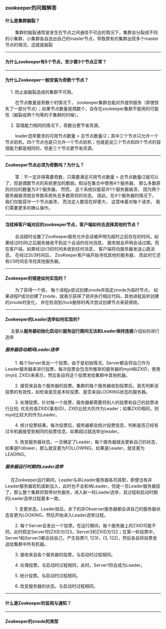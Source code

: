 ### zookeeper的问题解答



#### 什么是集群脑裂？

&nbsp;　　集群的脑裂通常是发生在节点之间通信不可达的情况下，集群会分裂成不同的小集群，小集群各自选出自己的master节点，导致原有的集群出现多个master节点的情况，这就是脑裂

---------------------

#### 为什么zookeeper有5个节点，至少要3个节点正常？



--------------

#### 为什么Zookeeper一般安装为奇数个节点？

&nbsp;　1. 防止由脑裂造成的集群不可用。

&nbsp;　　在节点数量是奇数个的情况下， zookeeper集群总能对外提供服务（即使损失了一部分节点）；如果节点数量是偶数个，会存在zookeeper集群不能用的可能性（脑裂成两个均等的子集群的时候）。

&nbsp;　2. 容错能力相同的情况下，奇数台更节省资源。

&nbsp;　　leader选举要求的可用节点数量 > 总节点数量/2；其中三个节点只允许一个节点宕机，四个节点也是只允许一个节点宕机；也就是说三个节点和四个节点的容错能力都是相同的，但是三个节点更节省资源。

---------------------



#### Zookeeper节点必须为奇数吗？为什么？

&nbsp;　　答：不一定非得需要奇数，只需要满足可用节点数量 > 总节点数量/2就可以了，但是偶数节点的系统更加的脆弱。假设在集合中使用4个服务器， 那么多数原则对应的数量为3个服务器。 然而， 这个系统仅能容许1个服务器崩溃， 因为两个服务器崩溃就会导致系统失去多数原则的状态。 因此，在4个服务器的情况下， 我们仅能容许一个节点崩溃， 而法定人数现在却更大， 这意味着对每个请求， 我们需要更多的确认操作。

--------------------

#### 当挂掉客户端对应的zookeeper节点，客户端如何去选择其他的节点？

&nbsp;　　会话超时设置了ZooKeeper服务允许会话被声明为超时之前存在的时间。如果经过时间t之后服务接收不到这个会话的任何消息， 服务就会声明会话过期。而在客户端，如果经过t/3的时间未收到任何消息， 客户端将向服务器发送心跳消息。 在经过2t/3时间后， ZooKeeper客户端开始寻找其他的服务器， 而此时它还有t/3时间去寻找其他服务器。

----------------------

#### Zookeeper的锁是如何实现的？

&nbsp;　　为了获得一个锁， 每个进程p尝试创建znode并指定znode为临时节点， 如果进程P成功创建了znode，就表示获得了锁并执行相应代码，其他进程监听创建的znode的变化， 并在检测到/lock删除时再次尝试创建节点来获得锁。

--------------------------

#### Zookeeper的Leader选举如何实现的?

&nbsp;　主要从**服务器初始化启动**和**服务运行期间无法和Leader保持连接**介绍如何进行选举

##### 服务器启动期间Leader选举
&nbsp;　　1. 每个Server发出一个投票。由于是初始情况，Server都会将自己作为Leader服务器来进行投票，每次投票会包含所推举的服务器的myid和ZXID，使用(myid, ZXID)来表示，然后各自将这个投票发给集群中其他机器。

&nbsp;　　2. 接受来自各个服务器的投票。集群的每个服务器收到投票后，首先判断该投票的有效性，如检查是否是本轮投票、是否来自LOOKING状态的服务器。

&nbsp;　　3. 处理投票。针对每一个投票，服务器都需要将别人的投票和自己的投票进行比较; 优先检查ZXID(事务ID)，ZXID比较大的作为Leader；如果ZXID相同，则myid比较大的作为Leader。

&nbsp;　　4. 统计投票结果。每次投票后，服务器都会统计投票信息，判断是否已经有过半机器接受到相同的投票信息，如果超过就选举出leader。

&nbsp;　　5. 改变服务器状态。一旦确定了Leader，每个服务器就会更新自己的状态，如果是Follower，那么就变更为FOLLOWING，如果是Leader，就变更为LEADING。
 
##### 服务器运行时期的Leader选举

&nbsp;　在Zookeeper运行期间，Leader与非Leader服务器各司其职，即便当有非Leader服务器宕机或新加入，此时也不会影响Leader，但是一旦Leader服务器挂了，那么整个集群将暂停对外服务，进入新一轮Leader选举，其过程和启动时期的Leader选举过程基本一致。

&nbsp;　　1. 变更状态。Leader挂后，余下的非Observer服务器都会讲自己的服务器状态变更为LOOKING，然后开始进入Leader选举过程。

&nbsp;　　2. 每个Server会发出一个投票。在运行期间，每个服务器上的ZXID可能不同，此时假定Server1的ZXID为123，Server3的ZXID为122；在第一轮投票中，Server1和Server3都会投自己，产生投票(1, 123)，(3, 122)，然后各自将投票发送给集群中所有机器。

&nbsp;　　3. 接收来自各个服务器的投票。与启动时过程相同。

&nbsp;　　4. 处理投票。与启动时过程相同，此时，Server1将会成为Leader。

&nbsp;　　5. 统计投票。与启动时过程相同。

&nbsp;　　6. 改变服务器的状态。与启动时过程相同。

 
--------------------------

#### 什么是Zookeeper的监视与通知？


-------------------------

#### Zookeeper的znode的类型


